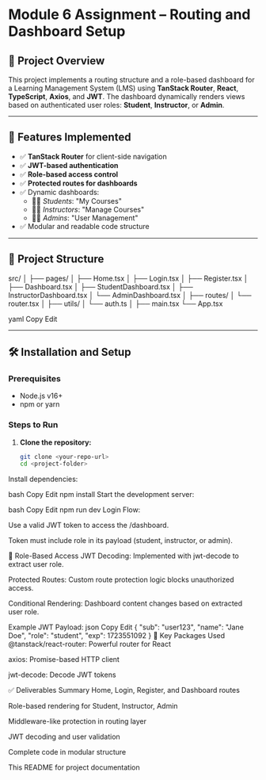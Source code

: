 # Module 6 Assignment – Routing and Dashboard Setup

## 🚀 Project Overview

This project implements a routing structure and a role-based dashboard for a Learning Management System (LMS) using **TanStack Router**, **React**, **TypeScript**, **Axios**, and **JWT**. The dashboard dynamically renders views based on authenticated user roles: **Student**, **Instructor**, or **Admin**.

---

## 🧩 Features Implemented

- ✅ **TanStack Router** for client-side navigation
- ✅ **JWT-based authentication**
- ✅ **Role-based access control**
- ✅ **Protected routes for dashboards**
- ✅ Dynamic dashboards:
  - 🧑‍🎓 *Students*: "My Courses"
  - 👨‍🏫 *Instructors*: "Manage Courses"
  - 👩‍💼 *Admins*: "User Management"
- ✅ Modular and readable code structure

---

## 📁 Project Structure

src/
│
├── pages/
│ ├── Home.tsx
│ ├── Login.tsx
│ ├── Register.tsx
│ ├── Dashboard.tsx
│ ├── StudentDashboard.tsx
│ ├── InstructorDashboard.tsx
│ └── AdminDashboard.tsx
│
├── routes/
│ └── router.tsx
│
├── utils/
│ └── auth.ts
│
├── main.tsx
└── App.tsx

yaml
Copy
Edit

---

## 🛠️ Installation and Setup

### Prerequisites

- Node.js v16+
- npm or yarn

### Steps to Run

1. **Clone the repository:**
   ```bash
   git clone <your-repo-url>
   cd <project-folder>
Install dependencies:

bash
Copy
Edit
npm install
Start the development server:

bash
Copy
Edit
npm run dev
Login Flow:

Use a valid JWT token to access the /dashboard.

Token must include role in its payload (student, instructor, or admin).

🔐 Role-Based Access
JWT Decoding: Implemented with jwt-decode to extract user role.

Protected Routes: Custom route protection logic blocks unauthorized access.

Conditional Rendering: Dashboard content changes based on extracted user role.

Example JWT Payload:
json
Copy
Edit
{
  "sub": "user123",
  "name": "Jane Doe",
  "role": "student",
  "exp": 1723551092
}
🔎 Key Packages Used
@tanstack/react-router: Powerful router for React

axios: Promise-based HTTP client

jwt-decode: Decode JWT tokens

✅ Deliverables Summary
 Home, Login, Register, and Dashboard routes

 Role-based rendering for Student, Instructor, Admin

 Middleware-like protection in routing layer

 JWT decoding and user validation

 Complete code in modular structure

 This README for project documentation




